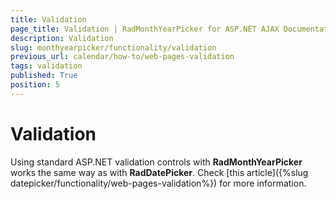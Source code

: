 ```yaml
---
title: Validation
page_title: Validation | RadMonthYearPicker for ASP.NET AJAX Documentation
description: Validation
slug: monthyearpicker/functionality/validation
previous_url: calendar/how-to/web-pages-validation
tags: validation
published: True
position: 5
---
```


# Validation


Using standard ASP.NET validation controls with **RadMonthYearPicker** works the same way as with **RadDatePicker**. Check [this article]({%slug datepicker/functionality/web-pages-validation%}) for more information.


